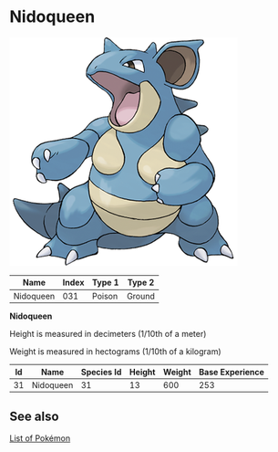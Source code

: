 # Nidoqueen


![Nidoqueen](images/031.png)

| **Name** | **Index** | **Type 1** | **Type 2** |
|----|----|----|----|
| Nidoqueen | 031 | Poison | Ground  |

**Nidoqueen** 


Height is measured in decimeters (1/10th of a meter)

Weight is measured in hectograms (1/10th of a kilogram)

| **Id** | **Name** | **Species Id** | **Height** | **Weight** | **Base Experience** |
|--------|----------|----------------|------------|------------|---------------------|
| 31 | Nidoqueen | 31 | 13 | 600 | 253 |


## See also

[List of Pokémon](../pokemon.md)
